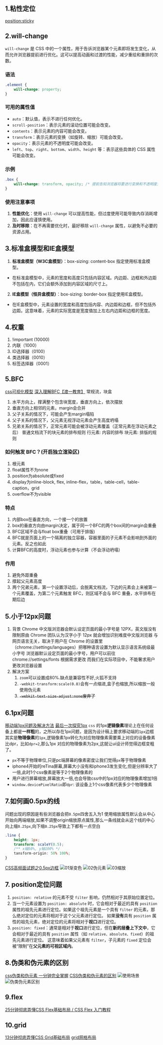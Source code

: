 ## **1.粘性定位**
[position:sticky](https://www.bilibili.com/video/BV1C8411Q7Gm/?spm_id_from=333.337.search-card.all.click&vd_source=78435c3cefd4783245d9d16d09d19859)

## **2.will-change**
`will-change` 是 CSS 中的一个属性，用于告诉浏览器某个元素即将发生变化，从而允许浏览器提前进行优化。这可以提高动画和过渡的性能，减少重绘和重排的次数。

### 语法
```css
.element {
    will-change: property;
}
```

### 可用的属性值
- `auto`：默认值，表示不进行任何优化。
- `scroll-position`：表示元素的滚动位置可能会改变。
- `contents`：表示元素的内容可能会改变。
- `transform`：表示元素的变换（如旋转、缩放）可能会改变。
- `opacity`：表示元素的不透明度可能会改变。
- `left`、`top`、`right`、`bottom`、`width`、`height` 等：表示这些具体的 CSS 属性可能会改变。

### 示例
```css
.box {
    will-change: transform, opacity; /* 提前告知浏览器将要进行变换和不透明度变化 */
}
```

### 使用注意事项
1. **性能优化**：使用 `will-change` 可以提高性能，但过度使用可能导致内存消耗增加，因此应谨慎使用。
2. **及时移除**：在不再需要优化时，最好移除 `will-change` 属性，以避免不必要的资源占用。

## **3.标准盒模型和IE盒模型**
1. **标准盒模型（W3C盒模型）**：box-sizing: content-box 指定使用标准盒模型。
- 在标准盒模型中，元素的宽度和高度只包括内容区域。内边距、边框和外边距不包括在内，它们会额外添加到内容区域的尺寸上。
2. **IE盒模型（怪异盒模型）**：box-sizing: border-box 指定使用IE盒模型。
- 在IE盒模型中，元素设置的宽度和高度包括内容、内边距和边框，但不包括外边距。这意味着，元素的实际宽度是宽度值加上左右内边距和边框的宽度。

## **4.权重**
1. !important (10000)
2. 内联（1000）
3. ID选择器（0100）
4. 类选择器（0010）
5. 标签选择器（0001）

## **5.BFC**
[css可视化模型](https://juejin.cn/post/6844903574535667719#heading-44)
[深入理解BFC【渡一教育】](https://www.bilibili.com/video/BV13H4y1X7bu/?spm_id_from=333.337.search-card.all.click&vd_source=78435c3cefd4783245d9d16d09d19859)
常规流，块盒
1. 水平方向上，撑满整个包含块宽度，垂直方向上，依次摆放
2. 垂直方向上相邻的元素，margin会合并
3. 父子关系的情况下，可能会产生margin塌陷
4. 父子关系的情况下，父元素无视浮动元素会产生高度坍塌
5. 兄弟关系的情况下，正常元素可能会被浮动元素覆盖（正常元素在浮动元素之后）
普通文档流下的块元素的排布规则
行元素: 内容的排布
块元素: 排版的规则
### 如何触发 BFC？(开启独立渲染区)
1. 根元素
2. float属性不为none
3. position为absolute或fixed
4. display为inline-block, flex, inline-flex，table，table-cell，table-caption，grid
5. overflow不为visible

### 特点
1. 内部box在垂直方向，一个接一个的放置
2. box的垂直方向由margin决定，属于同一个BFC的两个box间的margin会重叠
3. BFC区域不会与float box重叠（可用于排版)
4. BFC就是页面上的一个隔离的独立容器，容器里面的子元素不会影响到外面的元素。反之也如此
5. 计算BFC的高度时，浮动元素也参与计算（不会浮动坍塌）

### 作用
1. 避免外距重叠
2. 撑起父元素高度
3. 两个兄弟元素，第一个设置浮动后，会脱离文档流，下边的元素会上来被第一个元素覆盖，为第二个元素触发 BFC，则区域不会与 BFC 重叠，水平排布在期后边

## **5.小于12px问题**
1. 背景
Chrome 中文版浏览器会默认设定页面的最小字号是 12PX，英文版没有限制原由 Chrome 团队认为汉字小于 12px 就会增加识别难度中文版浏览器
与网页语言无关，取决于用户在 Chrome 的设置里（chrome://settings/languages）把哪种语言设置为默认显示语言系统级最小字号
浏览器默认设定页面的最小字号，用户可以前往 chrome://settings/fonts 根据需求更改
而我们在实际项目中，不能奢求用户更改浏览器设置
2. 解决方案
   1. `zoom`可以设置成80%.缺点是兼容性不好,火狐不支持
   2. `-webkit-transform:scale(0.8)`会有一点缩进,盒子也缩放,所以缩放一般使用伪元素
   3. ~~`-webkit-text-size-adjust:none`废弃了~~

## **6.1px问题**
[移动端1px问题及解决方法](https://www.bilibili.com/video/BV1R64y1i78m/?spm_id_from=333.337.search-card.all.click&vd_source=78435c3cefd4783245d9d16d09d19859)
[最后一次探究1px](https://juejin.cn/post/6870691193353666568#heading-6)
`css` 的1px**逻辑像素**理论上在任何设备上都是**一样粗**的，之所以存在1px问题，是因为设计稿上要求移动端的`1px`边框其实是**物理像素**的`1px`,逻辑像素1px转化为对应物理像素需要乘上对应的设备像素比dpr，比如`dpr=2`,那么1px 对应的物理像素为2px,这就让ui设计师觉得边框变粗了。
- `px`不等于物理单位,只是pc端屏幕的像素密度让我们觉得`px`等于物理像素
- iphone4开始的reTina屏幕,屏幕大小没有和iphone3发生变化,但是分辨率大了一倍,此时1个css像素是等于2个物理像素的
- 用户进行屏幕缩放,屏幕放大一倍,也会导致css中的1px对应的物理像素增加1倍
- `window.devicePixelRatio`即`dpr`: 该设备上1个css像素代表多少个物理像素

## **7.如何画0.5px的线**
问题出现的原因是有些浏览器会把`0.5`px四舍五入为1
使用缩放属性默认会从中心开始向两端缩放,如果不调整origin缩放原点属性,那么一条线就会从这个线的中心向上缩`0.25px`,向下缩`0.25px`导致上下都有一点空白
```css
.line {
    height: 1px;
    transform: scaleY(0.5);
    /** x轴50%, y轴100% */
    tansform-origin: 50% 100%;
}
```
[CSS高频面试题之0.5px边框](https://www.bilibili.com/video/BV13v411b7RV/?spm_id_from=333.337.search-card.all.click&vd_source=78435c3cefd4783245d9d16d09d19859)
![01渐变色](../img/0.5px/01渐变色.png)
![02伪元素](../img/0.5px/02伪元素.png)
![03缩放](../img/0.5px/03缩放.png)
## **7. position定位问题**
1. `position: relative` 的元素不受 `filter` 影响，仍然相对于其原始位置定位。
2. 当一个元素设置为 `position: absolute` 时，它会相对于最近的具有 `position` 属性的祖先元素进行定位。如果这个祖先元素是一个具有 `filter` 的元素，那么绝对定位的元素将相对于这个父元素进行定位。
如果**没有**具有 `position` 属性的祖先元素，绝对定位的元素将相对于**视口**进行定位。
3. `position: fixed`：通常是相对于**视口**进行定位，但在**新的层叠上下文中**，它会相对于最近的具有 `position` 属性（如 `relative、absolute、fixed`）的祖先元素进行定位。
这意味着如果父元素有 `filter`，子元素的 `fixed` 定位会被“限制”在**父元素的可视区域内**。

## **8.伪类和伪元素的区别**
[css伪类和伪元素 一分钟完全掌握](https://www.bilibili.com/video/BV14X4y1t7xo/?spm_id_from=333.337.search-card.all.click&vd_source=78435c3cefd4783245d9d16d09d19859)
[CSS伪类和伪元素的区别](https://www.bilibili.com/video/BV1h7411P7Pz/?spm_id_from=333.788.recommend_more_video.10&vd_source=78435c3cefd4783245d9d16d09d19859)
![使用场景](../img/伪类伪元素使用场景.png)
![伪类伪元素区别](../img/伪类伪元素区别.png)

## **9.flex**
[25分钟彻底弄懂CSS Flex基础布局 / CSS Flex 入门教程](https://www.bilibili.com/video/BV1A44y1Z7Bp/?spm_id_from=333.337.search-card.all.click&vd_source=78435c3cefd4783245d9d16d09d19859)

## **10.grid**
[13分钟彻底弄懂CSS Grid基础布局](https://www.bilibili.com/video/BV1w84y1r7X8/?spm_id_from=333.999.0.0&vd_source=78435c3cefd4783245d9d16d09d19859)
[grid网格布局](https://www.bilibili.com/video/BV1gw41167gh/?spm_id_from=333.337.search-card.all.click&vd_source=78435c3cefd4783245d9d16d09d19859)
